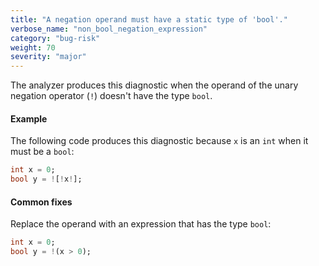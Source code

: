 ```yaml
---
title: "A negation operand must have a static type of 'bool'."
verbose_name: "non_bool_negation_expression"
category: "bug-risk"
weight: 70
severity: "major"
---
```

The analyzer produces this diagnostic when the operand of the unary
negation operator (`!`) doesn't have the type `bool`.

#### Example

The following code produces this diagnostic because `x` is an `int` when it
must be a `bool`:

```dart
int x = 0;
bool y = ![!x!];
```

#### Common fixes

Replace the operand with an expression that has the type `bool`:

```dart
int x = 0;
bool y = !(x > 0);
```
